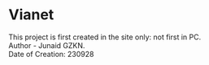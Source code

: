 # Vianet
This project is first created in the site only: not first in PC.
<br>
Author - Junaid
GZKN.
<br>
Date of Creation: 230928
<br>
